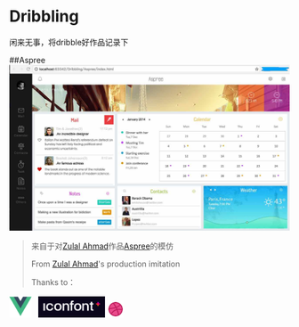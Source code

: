 # Dribbling
闲来无事，将dribble好作品记录下

##Aspree
 ![image](https://github.com/zacard-orc/Dribbling/raw/master/DemoImg/001_Aspree.jpg)


> 来自于对<a href="https://dribbble.com/zulal">Zulal Ahmad</a>作品<a href="https://dribbble.com/shots/1400070-Aspree">Aspree</a>的模仿</br>
> 
> From <a href="https://dribbble.com/zulal">Zulal Ahmad</a>'s production imitation</br>
>
> Thanks to：
> <div>
<span><img src="DemoImg/logo_vue.png" width="40px"/></span>&nbsp;&nbsp;
<span><img src="DemoImg/logo_iconfont.png" width="120px" /></span>
<span><img src="DemoImg/logo_dribble.jpg" width="30px" /></span>
</div>

